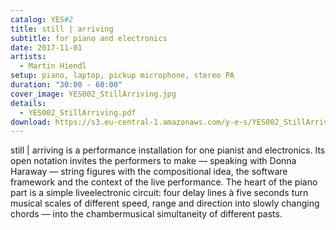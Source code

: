 ```yaml
---
catalog: YES#2
title: still | arriving
subtitle: for piano and electronics
date: 2017-11-01
artists:
  - Martin Hiendl
setup: piano, laptop, pickup microphone, stereo PA
duration: "30:00 - 60:00"
cover_image: YES002_StillArriving.jpg
details:
  - YES002_StillArriving.pdf
download: https://s3.eu-central-1.amazonaws.com/y-e-s/YES002_StillArriving.zip
---
```

still \| arriving is a performance installation for one pianist and electronics. Its open notation invites the performers to make — speaking with Donna Haraway — string figures with the compositional idea, the software framework and the context of the live performance. The heart of the piano part is a simple live­electronic circuit: four delay lines à five seconds turn musical scales of different speed, range and direction into slowly changing chords — into the chamber­musical simultaneity of different pasts.
